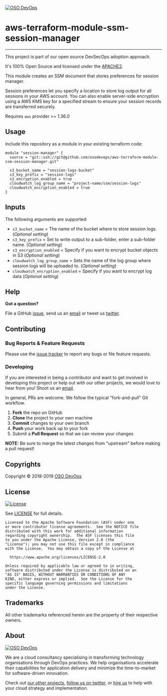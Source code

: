 [![OSO DevOps][logo]](https://osodevops.io)

# aws-terraform-module-ssm-session-manager
---

This project is part of our open source DevSecOps adoption approach. 

It's 100% Open Source and licensed under the [APACHE2](LICENSE).

This module creates an SSM document that stores preferences for session manager.

Session preferences let you specify a location to store log output for all sessions in your AWS account. 
You can also enable server-side encryption using a AWS KMS key for a specified stream to ensure your session
records are transferred securely.

Requires `aws` provider >= 1.36.0

## Usage

Include this repository as a module in your existing terraform code:
```hcl
module "session-manager" {
  source = "git::ssh://git@github.com/osodevops/aws-terraform-module-ssm-session-manager.git"
  
  s3_bucket_name = "session-logs-bucket"
  s3_key_prefix = "session-logs"
  s3_encryption_enabled = true
  cloudwatch_log_group_name = "project-name/ssm/session-logs"
  cloudwatch_encryption_enabled = true
}
```

## Inputs

The following arguments are supported:

* `s3_bucket_name` = The name of the bucket where to store session logs. (*Optional setting*)
* `s3_key_prefix` = Set to write output to a sub-folder, enter a sub-folder name. (*Optional setting*)
* `s3_encryption_enabled` = Specify if you want to encrypt bucket objects in S3 (*Optional setting*)
* `cloudwatch_log_group_name` = Sets the name of the log group where session logs will be uploaded to. (*Optional setting*)
* `cloudwatch_encryption_enabled` = Specify if you want to encrypt log data (*Optional setting*)

## Help

**Got a question?**

File a GitHub [issue](https://github.com/osodevops/aws-terraform-module-codebuild-packer/issues), send us an [email][email] or tweet us [twitter][twitter].

## Contributing

### Bug Reports & Feature Requests

Please use the [issue tracker](https://github.com/osodevops/aws-terraform-module-codebuild-packer/issues) to report any bugs or file feature requests.

### Developing

If you are interested in being a contributor and want to get involved in developing this project or help out with our other projects, we would love to hear from you! Shoot us an [email][email].

In general, PRs are welcome. We follow the typical "fork-and-pull" Git workflow.

 1. **Fork** the repo on GitHub
 2. **Clone** the project to your own machine
 3. **Commit** changes to your own branch
 4. **Push** your work back up to your fork
 5. Submit a **Pull Request** so that we can review your changes

**NOTE:** Be sure to merge the latest changes from "upstream" before making a pull request!

## Copyrights

Copyright © 2018-2019 [OSO DevOps](https://osodevops.io)

## License 

[![License](https://img.shields.io/badge/License-Apache%202.0-blue.svg)](https://opensource.org/licenses/Apache-2.0) 

See [LICENSE](LICENSE) for full details.

    Licensed to the Apache Software Foundation (ASF) under one
    or more contributor license agreements.  See the NOTICE file
    distributed with this work for additional information
    regarding copyright ownership.  The ASF licenses this file
    to you under the Apache License, Version 2.0 (the
    "License"); you may not use this file except in compliance
    with the License.  You may obtain a copy of the License at

      https://www.apache.org/licenses/LICENSE-2.0

    Unless required by applicable law or agreed to in writing,
    software distributed under the License is distributed on an
    "AS IS" BASIS, WITHOUT WARRANTIES OR CONDITIONS OF ANY
    KIND, either express or implied.  See the License for the
    specific language governing permissions and limitations
    under the License.

## Trademarks

All other trademarks referenced herein are the property of their respective owners.

## About

[![OSO DevOps][logo]][website]

We are a cloud consultancy specialising in transforming technology organisations through DevOps practices. We help organisations accelerate their capabilities for application delivery and minimize the time-to-market for software-driven innovation. 

Check out [our other projects][github], [follow us on twitter][twitter], or [hire us][hire] to help with your cloud strategy and implementation.

  [logo]: https://osodevops.io/assets/images/logo-purple-b3af53cc.svg
  [website]: https://osodevops.io/
  [github]: https://github.com/orgs/osodevops/
  [hire]: https://osodevops.io/contact/
  [linkedin]: https://www.linkedin.com/company/oso-devops
  [twitter]: https://twitter.com/osodevops
  [email]: https://www.osodevops.io/contact/